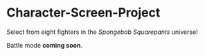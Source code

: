 # Character-Screen-Project

Select from eight fighters in the <em>Spongebob Squarepants</em> universe!

Battle mode <strong>coming soon</strong>.
